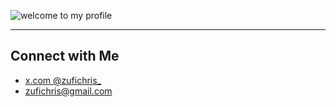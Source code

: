 ![welcome to my profile](zufichris.gif)


---

## Connect with Me
- [x.com @zufichris_](https://x.com/zufichris_)
- [zufichris@gmail.com](mailto:zufichris@gmail.com)